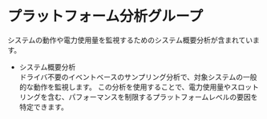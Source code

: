 # プラットフォーム分析グループ
システムの動作や電力使用量を監視するためのシステム概要分析が含まれています。  
- システム概要分析  
ドライバ不要のイベントベースのサンプリング分析で、対象システムの一般的な動作を監視します。
この分析を使用することで、電力使用量やスロットリングを含む、パフォーマンスを制限するプラットフォームレベルの要因を特定できます。
